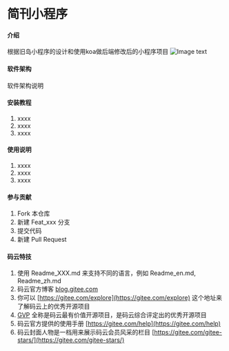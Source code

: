 # 简刊小程序

#### 介绍
根据旧岛小程序的设计和使用koa做后端修改后的小程序项目
![Image text](https://gitee.com/BruceLluo/img-folder/blob/master/%E7%AE%80%E5%88%8A%E5%BE%AE%E4%BF%A1%E5%B0%8F%E7%A8%8B%E5%BA%8F%E9%A6%96%E9%A1%B5.png)

<!-- ![Image text](https://gitee.com/BruceLluo/img-folder/blob/master/%E7%AE%80%E5%88%8A%E5%BE%AE%E4%BF%A1%E5%B0%8F%E7%A8%8B%E5%BA%8F%E6%88%91%E7%9A%84%E5%96%9C%E6%AC%A2%E9%A1%B5%E9%9D%A2.png) -->

#### 软件架构
软件架构说明


#### 安装教程

1.  xxxx
2.  xxxx
3.  xxxx

#### 使用说明

1.  xxxx
2.  xxxx
3.  xxxx

#### 参与贡献

1.  Fork 本仓库
2.  新建 Feat_xxx 分支
3.  提交代码
4.  新建 Pull Request


#### 码云特技

1.  使用 Readme\_XXX.md 来支持不同的语言，例如 Readme\_en.md, Readme\_zh.md
2.  码云官方博客 [blog.gitee.com](https://blog.gitee.com)
3.  你可以 [https://gitee.com/explore](https://gitee.com/explore) 这个地址来了解码云上的优秀开源项目
4.  [GVP](https://gitee.com/gvp) 全称是码云最有价值开源项目，是码云综合评定出的优秀开源项目
5.  码云官方提供的使用手册 [https://gitee.com/help](https://gitee.com/help)
6.  码云封面人物是一档用来展示码云会员风采的栏目 [https://gitee.com/gitee-stars/](https://gitee.com/gitee-stars/)
